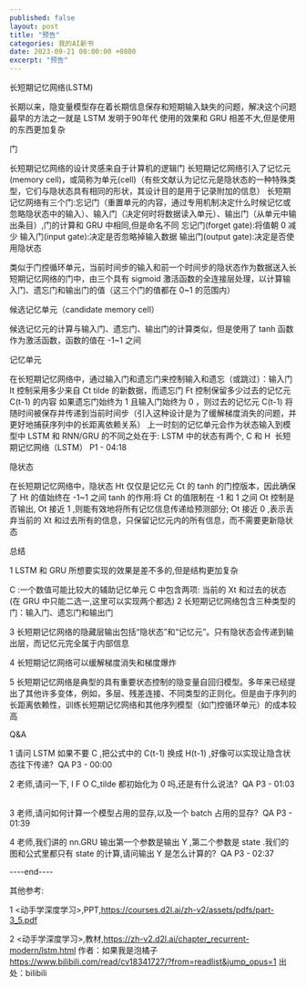 ```yaml
---
published: false
layout: post
title: "预告"
categories: 我的AI新书
date: 2023-09-21 00:00:00 +0800
excerpt: "预告"
---
```



长短期记忆网络(LSTM)

长期以来，隐变量模型存在着长期信息保存和短期输入缺失的问题，解决这个问题最早的方法之一就是 LSTM
发明于90年代
使用的效果和 GRU 相差不大,但是使用的东西更加复杂




门

长短期记忆网络的设计灵感来自于计算机的逻辑门
长短期记忆网络引入了记忆元(memory cell)，或简称为单元(cell)（有些文献认为记忆元是隐状态的一种特殊类型，它们与隐状态具有相同的形状，其设计目的是用于记录附加的信息）
长短期记忆网络有三个门:忘记门（重置单元的内容，通过专用机制决定什么时候记忆或忽略隐状态中的输入）、输入门（决定何时将数据读入单元）、输出门（从单元中输出条目）,门的计算和 GRU 中相同,但是命名不同
忘记门(forget gate):将值朝 0 减少
输入门(input gate):决定是否忽略掉输入数据
输出门(output gate):决定是否使用隐状态

类似于门控循环单元，当前时间步的输入和前一个时间步的隐状态作为数据送入长短期记忆网络的门中，由三个具有 sigmoid 激活函数的全连接层处理，以计算输入门、遗忘门和输出门的值（这三个门的值都在 0~1 的范围内）








候选记忆单元（candidate memory cell）


候选记忆元的计算与输入门、遗忘门、输出门的计算类似，但是使用了 tanh 函数作为激活函数，函数的值在 -1~1 之间








记忆单元


在长短期记忆网络中，通过输入门和遗忘门来控制输入和遗忘（或跳过）：输入门 It 控制采用多少来自 Ct tilde 的新数据，而遗忘门 Ft 控制保留多少过去的记忆元 C(t-1) 的内容
如果遗忘门始终为 1 且输入门始终为 0 ，则过去的记忆元 C(t-1) 将随时间被保存并传递到当前时间步（引入这种设计是为了缓解梯度消失的问题，并更好地捕获序列中的长距离依赖关系） 
上一时刻的记忆单元会作为状态输入到模型中
LSTM 和 RNN/GRU 的不同之处在于: LSTM 中的状态有两个, C 和 H
﻿
长短期记忆网络（LSTM） P1 - 04:18
﻿








隐状态


在长短期记忆网络中，隐状态 Ht 仅仅是记忆元 Ct 的 tanh 的门控版本，因此确保了 Ht 的值始终在 -1~1 之间
tanh 的作用:将 Ct 的值限制在 -1 和 1 之间
Ot 控制是否输出, Ot 接近 1 ,则能有效地将所有记忆信息传递给预测部分; Ot 接近 0 ,表示丢弃当前的 Xt 和过去所有的信息，只保留记忆元内的所有信息，而不需要更新隐状态








总结





1	LSTM 和 GRU 所想要实现的效果是差不多的,但是结构更加复杂

C :一个数值可能比较大的辅助记忆单元
C 中包含两项:  当前的 Xt 和过去的状态(在 GRU 中只能二选一,这里可以实现两个都选)
2	长短期记忆网络包含三种类型的门：输入门、遗忘门和输出门

3	长短期记忆网络的隐藏层输出包括“隐状态”和“记忆元”。只有隐状态会传递到输出层，而记忆元完全属于内部信息

4	长短期记忆网络可以缓解梯度消失和梯度爆炸

5	长短期记忆网络是典型的具有重要状态控制的隐变量自回归模型。多年来已经提出了其他许多变体，例如，多层、残差连接、不同类型的正则化。但是由于序列的长距离依赖性，训练长短期记忆网络和其他序列模型（如门控循环单元）的成本较高









Q&A

1 请问 LSTM 如果不要 C ,把公式中的 C(t-1) 换成 H(t-1) ,好像可以实现让隐含状态往下传递?
﻿
QA P3 - 00:00
﻿


2 老师,请问一下, I F O C_tilde 都初始化为 0 吗,还是有什么说法?
﻿
QA P3 - 01:03
﻿


3 老师,请问如何计算一个模型占用的显存,以及一个 batch 占用的显存?
﻿
QA P3 - 01:39
﻿


4 老师,我们讲的 nn.GRU 输出第一个参数是输出 Y ,第二个参数是 state .我们的图和公式里都只有 state 的计算,请问输出 Y 是怎么计算的?
﻿
QA P3 - 02:37
﻿








----end----

其他参考:

1	<动手学深度学习>,PPT,https://courses.d2l.ai/zh-v2/assets/pdfs/part-3_5.pdf

2	<动手学深度学习>,教材,https://zh-v2.d2l.ai/chapter_recurrent-modern/lstm.html 作者：如果我是泡橘子 https://www.bilibili.com/read/cv18341727/?from=readlist&jump_opus=1 出处：bilibili